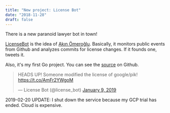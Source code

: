 ```yaml
---
title: "New project: License Bot"
date: "2018-11-28"
draft: false
---
```


There is a new paranoid lawyer bot in town!

[LicenseBot](https://twitter.com/license_bot) is the idea of [Akın
Ömeroğlu](https://twitter.com/akinomeroglu). Basically, it monitors public
events from Github and analyzes commits for license changes. If it founds one,
tweets it.

Also, it's my first Go project. You can see the
[source](https://github.com/egegunes/LicenseBot) on Github.

<blockquote class="twitter-tweet" data-lang="en">
<p lang="en" dir="ltr">
HEADS UP! Someone modified the license of google/pik! <a href="https://t.co/AmFr2YWgoM">https://t.co/AmFr2YWgoM</a>
</p>&mdash; License Bot (@license_bot)
<a href="https://twitter.com/license_bot/status/1083078482475839489?ref_src=twsrc%5Etfw">January 9, 2019</a>
</blockquote>
<script async src="https://platform.twitter.com/widgets.js" charset="utf-8"></script>

2019-02-20 UPDATE: I shut down the service because my GCP trial has ended.
Cloud is expensive.
